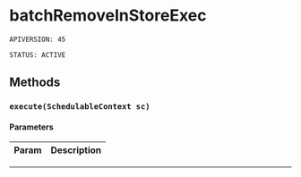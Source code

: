 # batchRemoveInStoreExec

`APIVERSION: 45`

`STATUS: ACTIVE`
## Methods
### `execute(SchedulableContext sc)`
#### Parameters
|Param|Description|
|---|---|

---
